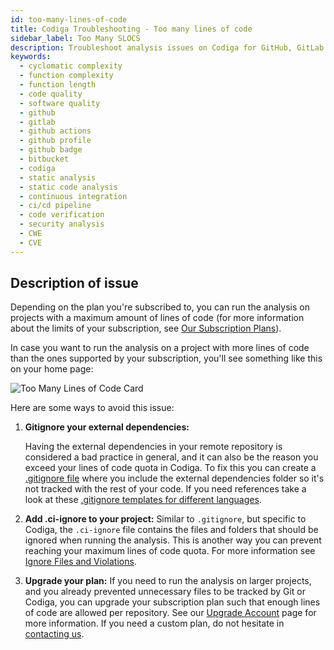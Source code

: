 ```yaml
---
id: too-many-lines-of-code
title: Codiga Troubleshooting - Too many lines of code
sidebar_label: Too Many SLOCS
description: Troubleshoot analysis issues on Codiga for GitHub, GitLab and Bitbucket and spot any security or vulnerability issue. Support for 12+ languages, start for free today.
keywords:
  - cyclomatic complexity
  - function complexity
  - function length
  - code quality
  - software quality
  - github
  - gitlab
  - github actions
  - github profile
  - github badge
  - bitbucket
  - codiga
  - static analysis
  - static code analysis
  - continuous integration
  - ci/cd pipeline
  - code verification
  - security analysis
  - CWE
  - CVE
---
```


## Description of issue

Depending on the plan you're subscribed to, you can run the analysis on projects with a maximum amount of lines of code (for more information about the limits of your subscription, see [Our Subscription Plans](https://www.codiga.io/pricing)).

In case you want to run the analysis on a project with more lines of code than the ones supported by your subscription, you'll see something like this on your home page:

![Too Many Lines of Code Card](/img/troubleshooting/too-many-lines-of-code-card.png)

Here are some ways to avoid this issue:

1. **Gitignore your external dependencies:**

   Having the external dependencies in your remote repository is considered a bad practice in general, and it can also be the reason you exceed your lines of code quota in Codiga. To fix this you can create a [.gitignore file](https://git-scm.com/docs/gitignore) where you include the external dependencies folder so it's not tracked with the rest of your code.
   If you need references take a look at these [.gitignore templates for different languages](https://github.com/github/gitignore).

2. **Add .ci-ignore to your project:**
   Similar to `.gitignore`, but specific to Codiga, the `.ci-ignore` file contains the files and folders that should be ignored when running the analysis. This is another way you can prevent reaching your maximum lines of code quota. For more information see [Ignore Files and Violations](/docs/code-analysis/ignore-files/).

3. **Upgrade your plan:**
   If you need to run the analysis on larger projects, and you already prevented unnecessary files to be tracked by Git or Codiga, you can upgrade your subscription plan such that enough lines of code are allowed per repository. See our [Upgrade Account](https://app.codiga.io/account/upgrade) page for more information. If you need a custom plan, do not hesitate in [contacting us](https://codiga.io/contact-us/).
